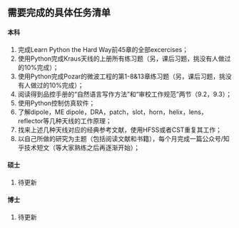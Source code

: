## 需要完成的具体任务清单

#### 本科

1. 完成Learn Python the Hard Way前45章的全部excercises；
2. 使用Python完成Kraus天线的上册所有练习题（另，课后习题，挑没有人做过的10%完成）；
3. 使用Python完成Pozar的微波工程的第1-8&13章练习题（另，课后习题，挑没有人做过的10%完成）；
4. 阅读得到品控手册的“自然语言写作方法”和“审校工作规范”两节（9.2，9.3）；
5. 使用Python控制仿真软件；
6. 了解dipole，ME dipole，DRA，patch，slot，horn，helix，lens，reflector等几种天线的工作原理；
7. 找来上述几种天线对应的经典参考文献，使用HFSS或者CST重复其工作；
8. 以自己所做的研究为主题（包括阅读文献和书籍），每个月完成一篇公众号/知乎技术短文（等大家熟练之后再逐渐开始）；

#### 硕士

1. 待更新

#### 博士

1. 待更新